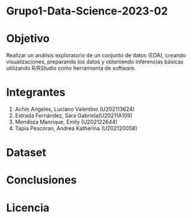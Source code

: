 # Grupo1-Data-Science-2023-02
# Objetivo 
Realizar un análisis exploratorio de un conjunto de datos (EDA), creando visualizaciones,
preparando los datos y obteniendo inferencias básicas utilizando R/RStudio como
herramienta de software.
# Integrantes
1.  Achin Angeles, Luciano Valentino (U202113624)
2.  Estrada Fernández, Sara Gabriela(U20211A109)
3.  Mendoza Manrique, Emily (U202122644)
4.  Tapia Pescoran, Andrea Katherina (U202120058)

# Dataset
# Conclusiones
# Licencia


